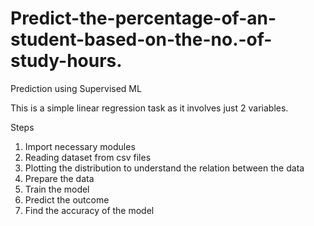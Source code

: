 # Predict-the-percentage-of-an-student-based-on-the-no.-of-study-hours.

Prediction using Supervised ML

This is a simple linear regression task as it involves just 2 variables.

Steps
1. Import necessary modules
2. Reading dataset from csv files
3. Plotting the distribution to understand the relation between the data
4. Prepare the data
5. Train the model
6. Predict the outcome
7. Find the accuracy of the model
